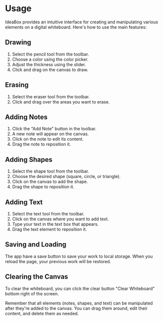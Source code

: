 # Usage

IdeaBox provides an intuitive interface for creating and manipulating various elements on a digital whiteboard. Here's how to use the main features:

## Drawing

1. Select the pencil tool from the toolbar.
2. Choose a color using the color picker.
3. Adjust the thickness using the slider.
4. Click and drag on the canvas to draw.

## Erasing

1. Select the eraser tool from the toolbar.
2. Click and drag over the areas you want to erase.

## Adding Notes

1. Click the "Add Note" button in the toolbar.
2. A new note will appear on the canvas.
3. Click on the note to edit its content.
4. Drag the note to reposition it.

## Adding Shapes

1. Select the shape tool from the toolbar.
2. Choose the desired shape (square, circle, or triangle).
3. Click on the canvas to add the shape.
4. Drag the shape to reposition it.

## Adding Text

1. Select the text tool from the toolbar.
2. Click on the canvas where you want to add text.
3. Type your text in the text box that appears.
4. Drag the text element to reposition it.

## Saving and Loading

The app have a save button to save your work to local storage. When you reload the page, your previous work will be restored.

## Clearing the Canvas

To clear the whiteboard, you can click the clear button "Clear Whiteboard" bottom right of the screen.

Remember that all elements (notes, shapes, and text) can be manipulated after they're added to the canvas. You can drag them around, edit their content, and delete them as needed.
